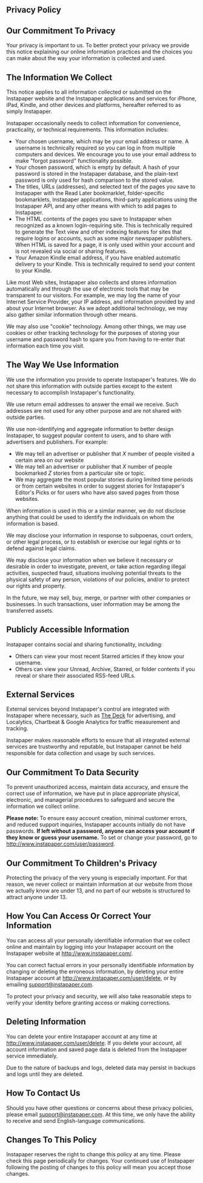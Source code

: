 ## Privacy Policy

## Our Commitment To Privacy

Your privacy is important to us. To better protect your privacy we provide this notice explaining our online information practices and the choices you can make about the way your information is collected and used.

## The Information We Collect

This notice applies to all information collected or submitted on the Instapaper website and the Instapaper applications and services for iPhone, iPad, Kindle, and other devices and platforms, hereafter referred to as simply Instapaper.

Instapaper occasionally needs to collect information for convenience, practicality, or technical requirements. This information includes:

* Your chosen username, which may be your email address or name. A username is technically required so you can log in from multiple computers and devices. We encourage you to use your email address to make "forgot password" functionality possible.
* Your chosen password, which is empty by default. A hash of your password is stored in the Instapaper database, and the plain-text password is only used for hash comparison to the stored value.
* The titles, URLs (addresses), and selected text of the pages you save to Instapaper with the Read Later bookmarklet, folder-specific bookmarklets, Instapaper applications, third-party applications using the Instapaper API, and any other means with which to add pages to Instapaper.
* The HTML contents of the pages you save to Instapaper when recognized as a known login-requiring site. This is technically required to generate the Text view and other indexing features for sites that require logins or accounts, such as some major newspaper publishers. When HTML is saved for a page, it is only used within your account and is not revealed via social or sharing features.
* Your Amazon Kindle email address, if you have enabled automatic delivery to your Kindle. This is technically required to send your content to your Kindle.

Like most Web sites, Instapaper also collects and stores information automatically and through the use of electronic tools that may be transparent to our visitors. For example, we may log the name of your Internet Service Provider, your IP address, and information provided by and about your Internet browser. As we adopt additional technology, we may also gather similar information through other means.

We may also use "cookie" technology. Among other things, we may use cookies or other tracking technology for the purposes of storing your username and password hash to spare you from having to re-enter that information each time you visit.

## The Way We Use Information

We use the information you provide to operate Instapaper's features. We do not share this information with outside parties except to the extent necessary to accomplish Instapaper's functionality.

We use return email addresses to answer the email we receive. Such addresses are not used for any other purpose and are not shared with outside parties.

We use non-identifying and aggregate information to better design Instapaper, to suggest popular content to users, and to share with advertisers and publishers. For example:

* We may tell an advertiser or publisher that _X_ number of people visited a certain area on our website
* We may tell an advertiser or publisher that _X_ number of people bookmarked _Z_ stories from a particular site or topic.
* We may aggregate the most popular stories during limited time periods or from certain websites in order to suggest stories for Instapaper's Editor's Picks or for users who have also saved pages from those websites.

When information is used in this or a similar manner, we do not disclose anything that could be used to identify the individuals on whom the information is based.

We may disclose your information in response to subpoenas, court orders, or other legal process, or to establish or exercise our legal rights or to defend against legal claims.

We may disclose your information when we believe it necessary or desirable in order to investigate, prevent, or take action regarding illegal activities, suspected fraud, situations involving potential threats to the physical safety of any person, violations of our policies, and/or to protect our rights and property.

In the future, we may sell, buy, merge, or partner with other companies or businesses. In such transactions, user information may be among the transferred assets.

## Publicly Accessible Information

Instapaper contains social and sharing functionality, including:

* Others can view your most recent Starred articles if they know your username.
* Others can view your Unread, Archive, Starred, or folder contents if you reveal or share their associated RSS-feed URLs.

## External Services

External services beyond Instapaper's control are integrated with Instapaper where necessary, such as <a href="http://decknetwork.net/">The Deck</a> for advertising, and Localytics, Chartbeat & Google Analytics for traffic measurement and tracking.

Instapaper makes reasonable efforts to ensure that all integrated external services are trustworthy and reputable, but Instapaper cannot be held responsible for data collection and usage by such services.

## Our Commitment To Data Security

To prevent unauthorized access, maintain data accuracy, and ensure the correct use of information, we have put in place appropriate physical, electronic, and managerial procedures to safeguard and secure the information we collect online.

__Please note:__ To ensure easy account creation, minimal customer errors, and reduced support inquiries, Instapaper accounts initially do not have passwords. __If left without a password, anyone can access your account if they know or guess your username.__ To set or change your password, go to <a href="http://www.instapaper.com/user/password">http://www.instapaper.com/user/password</a>.

## Our Commitment To Children's Privacy

Protecting the privacy of the very young is especially important. For that reason, we never collect or maintain information at our website from those we actually know are under 13, and no part of our website is structured to attract anyone under 13.

## How You Can Access Or Correct Your Information

You can access all your personally identifiable information that we collect online and maintain by logging into your Instapaper account on the Instapaper website at <a href="http://www.instapaper.com/">http://www.instapaper.com/</a>.

You can correct factual errors in your personally identifiable information by changing or deleting the erroneous information, by deleting your entire Instapaper account at <a href="http://www.instapaper.com/user/delete">http://www.instapaper.com/user/delete</a>, or by emailing <a href="mailto:support@instapaper.com">support@instapaper.com</a>.

To protect your privacy and security, we will also take reasonable steps to verify your identity before granting access or making corrections.

## Deleting Information

You can delete your entire Instapaper account at any time at <a href="http://www.instapaper.com/user/delete">http://www.instapaper.com/user/delete</a>. If you delete your account, all account information and saved page data is deleted from the Instapaper service immediately.

Due to the nature of backups and logs, deleted data may persist in backups and logs until they are deleted.

## How To Contact Us

Should you have other questions or concerns about these privacy policies, please email <a href="mailto:support@instapaper.com">support@instapaper.com</a>. At this time, we only have the ability to receive and send English-language communications.

## Changes To This Policy

Instapaper reserves the right to change this policy at any time. Please check this page periodically for changes. Your continued use of Instapaper following the posting of changes to this policy will mean you accept those changes.
